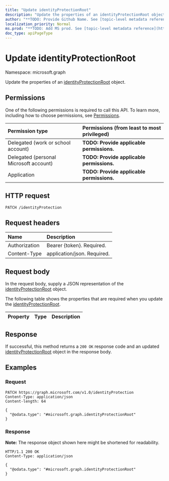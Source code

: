 ```yaml
---
title: "Update identityProtectionRoot"
description: "Update the properties of an identityProtectionRoot object."
author: "**TODO: Provide Github Name. See [topic-level metadata reference](https://msgo.azurewebsites.net/add/document/guidelines/metadata.html#topic-level-metadata)**"
localization_priority: Normal
ms.prod: "**TODO: Add MS prod. See [topic-level metadata reference](https://msgo.azurewebsites.net/add/document/guidelines/metadata.html#topic-level-metadata)**"
doc_type: apiPageType
---
```


# Update identityProtectionRoot
Namespace: microsoft.graph



Update the properties of an [identityProtectionRoot](../resources/identityprotectionroot.md) object.

## Permissions
One of the following permissions is required to call this API. To learn more, including how to choose permissions, see [Permissions](/graph/permissions-reference).

|Permission type|Permissions (from least to most privileged)|
|:---|:---|
|Delegated (work or school account)|**TODO: Provide applicable permissions.**|
|Delegated (personal Microsoft account)|**TODO: Provide applicable permissions.**|
|Application|**TODO: Provide applicable permissions.**|

## HTTP request

<!-- {
  "blockType": "ignored"
}
-->
``` http
PATCH /identityProtection
```

## Request headers
|Name|Description|
|:---|:---|
|Authorization|Bearer {token}. Required.|
|Content-Type|application/json. Required.|

## Request body
In the request body, supply a JSON representation of the [identityProtectionRoot](../resources/identityprotectionroot.md) object.

The following table shows the properties that are required when you update the [identityProtectionRoot](../resources/identityprotectionroot.md).

|Property|Type|Description|
|:---|:---|:---|



## Response

If successful, this method returns a `200 OK` response code and an updated [identityProtectionRoot](../resources/identityprotectionroot.md) object in the response body.

## Examples

### Request
<!-- {
  "blockType": "request",
  "name": "update_identityprotectionroot"
}
-->
``` http
PATCH https://graph.microsoft.com/v1.0/identityProtection
Content-Type: application/json
Content-length: 64

{
  "@odata.type": "#microsoft.graph.identityProtectionRoot"
}
```


### Response
**Note:** The response object shown here might be shortened for readability.
<!-- {
  "blockType": "response",
  "truncated": true
}
-->
``` http
HTTP/1.1 200 OK
Content-Type: application/json

{
  "@odata.type": "#microsoft.graph.identityProtectionRoot"
}
```

